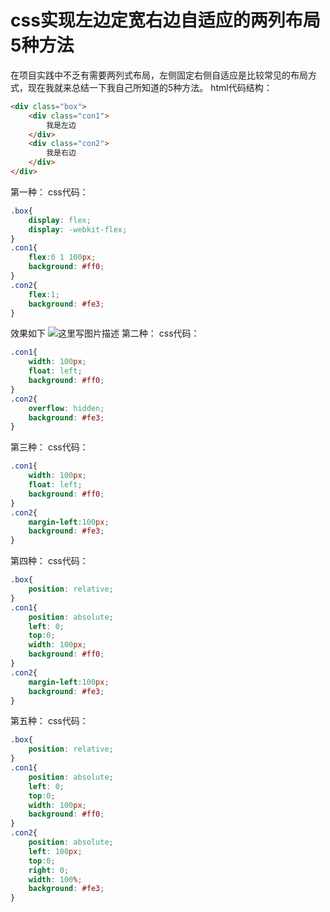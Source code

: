 # css实现左边定宽右边自适应的两列布局5种方法


在项目实践中不乏有需要两列式布局，左侧固定右侧自适应是比较常见的布局方式，现在我就来总结一下我自己所知道的5种方法。
html代码结构：

```html
<div class="box">
	<div class="con1">
		我是左边
	</div>
	<div class="con2">
		我是右边
	</div>
</div>
```
第一种：
css代码：

```css
.box{
	display: flex;
	display: -webkit-flex;
}
.con1{
	flex:0 1 100px;
	background: #ff0;
}
.con2{
	flex:1;
	background: #fe3;
}
```
效果如下
![这里写图片描述](https://s3.qiufeng.blue/blog/1579506284786.png)
第二种：
css代码：

```css
.con1{
	width: 100px;
	float: left;
	background: #ff0;
}
.con2{
	overflow: hidden;
	background: #fe3;
}
```
第三种：
css代码：

```css
.con1{
	width: 100px;
	float: left;
	background: #ff0;
}
.con2{
	margin-left:100px;
	background: #fe3;
}
```
第四种：
css代码：

```css
.box{
	position: relative;
}
.con1{
	position: absolute;
	left: 0;
	top:0;
	width: 100px;
	background: #ff0;
}
.con2{
	margin-left:100px;
	background: #fe3;
}
```
第五种：
css代码：

```css
.box{
	position: relative;
}
.con1{
	position: absolute;
	left: 0;
	top:0;
	width: 100px;
	background: #ff0;
}
.con2{
	position: absolute;
	left: 100px;
	top:0;
	right: 0;
	width: 100%;
	background: #fe3;
}
```
